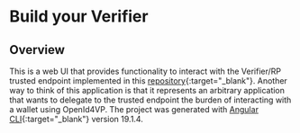 # Build your Verifier

## Overview

This is a web UI that provides functionality to interact with the Verifier/RP trusted endpoint implemented in this [repository](https://github.com/eu-digital-identity-wallet/eudi-srv-web-verifier-endpoint-23220-4-kt){:target="_blank"}.
Another way to think of this application is that it represents an arbitrary application that wants to delegate to the trusted endpoint the burden of
interacting with a wallet using OpenId4VP.
The project was generated with [Angular CLI](https://github.com/angular/angular-cli){:target="_blank"} version 19.1.4.

